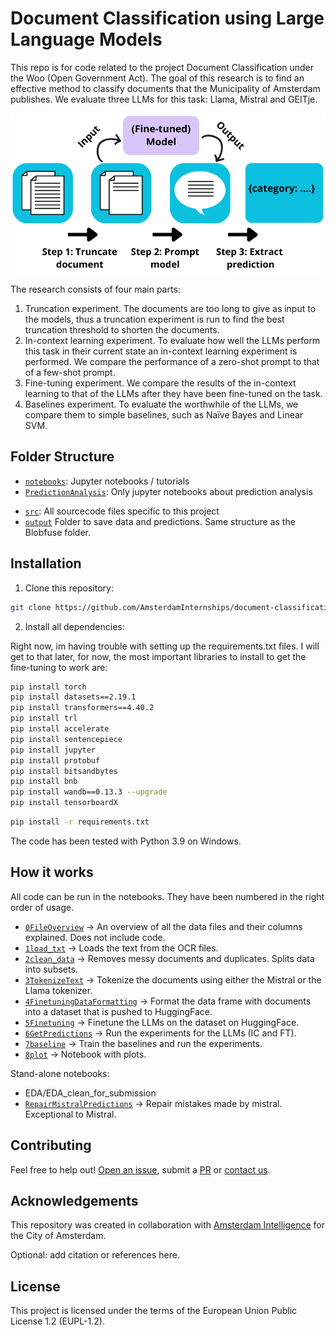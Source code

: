 # Document Classification using Large Language Models

This repo is for code related to the project Document Classification under the Woo (Open Government Act). The goal of this research is to find an effective method to classify documents that the Municipality of Amsterdam publishes. 
We evaluate three LLMs for this task: Llama, Mistral and GEITje. 

![overview](general_approach.png)


The research consists of four main parts:
1. Truncation experiment. The documents are too long to give as input to the models, thus a truncation experiment is run to find the best truncation threshold to shorten the documents.
2. In-context learning experiment. To evaluate how well the LLMs perform this task in their current state an in-context learning experiment is performed. We compare the performance of a zero-shot prompt to that of a few-shot prompt.
3. Fine-tuning experiment. We compare the results of the in-context learning to that of the LLMs after they have been fine-tuned on the task.
4. Baselines experiment. To evaluate the worthwhile of the LLMs, we compare them to simple baselines, such as Naïve Bayes and Linear SVM.




<!-- ## ## Overleaf Link
[Thesis Design](https://www.overleaf.com/2549441224szvvffnxqsdk#eda3e6)


[Thesis](https://www.overleaf.com/8368827141bwgxbjwcfgfv#3d9efc)-->

<!-- ## Background
I dont think this section is necessary? What would I put here? -->

## Folder Structure
* [`notebooks`](./notebooks): Jupyter notebooks / tutorials
* [`PredictionAnalysis`](./PredictionAnalysis): Only jupyter notebooks about prediction analysis 
<!-- * [`scripts`](./scripts): Scripts for automating tasks -> RENAME INTO SRC? -->
* [`src`](./src): All sourcecode files specific to this project 
* [`output`](./output) Folder to save data and predictions. Same structure as the Blobfuse folder.

<!-- I put remove after folder that I don't think I'll need. 
* [`data`](./data): Sample data for demo purposes -> REMOVE?
* [`docs`](./docs): If main [README.md](./README.md) is not enough -> REMOVE?
* [`res`](./res): Relevant resources, e.g. [`images`](./res/images/) for the documentation -> REMOVE?
* [`tests`](./tests) Unit tests -> REMOVE?
* [`res`](./res): Relevant resources, e.g. [`images`](./res/images/) for the documentation -> REMOVE? -->



## Installation 

1) Clone this repository:



```bash
git clone https://github.com/AmsterdamInternships/document-classification-using-large-language-models.git
```




2) Install all dependencies:
    
Right now, im having trouble with setting up the requirements.txt files. I will get to that later, for now, the most important libraries to install to get the fine-tuning to work are:

```bash
pip install torch
pip install datasets==2.19.1
pip install transformers==4.40.2
pip install trl
pip install accelerate 
pip install sentencepiece
pip install jupyter
pip install protobuf 
pip install bitsandbytes
pip install bnb
pip install wandb==0.13.3 --upgrade
pip install tensorboardX
```


```bash
pip install -r requirements.txt
```

The code has been tested with Python 3.9 on Windows. 

<!-- ## Usage
What do I need to put here? -->
## How it works
All code can be run in the notebooks. They have been numbered in the right order of usage.
* [`0FileOverview`](./notebooks/0FileOverview.ipynb) -> An overview of all the data files and their columns explained. Does not include code. 
* [`1load_txt`](./notebooks/1load_txt.ipynb) -> Loads the text from the OCR files.
* [`2clean_data`](./notebooks/2clean_data.ipynb) -> Removes messy documents and duplicates. Splits data into subsets.
* [`3TokenizeText`](./notebooks/3TokenizeText.ipynb) -> Tokenize the documents using either the Mistral or the Llama tokenizer. 
* [`4FinetuningDataFormatting`](./notebooks/4FinetuningDataFormatting.ipynb) -> Format the data frame with documents into a dataset that is pushed to HuggingFace. 
* [`5Finetuning`](./notebooks/5Finetuning.ipynb) -> Finetune the LLMs on the dataset on HuggingFace.
* [`6GetPredictions`](./notebooks/6GetPredictions.ipynb) -> Run the experiments for the LLMs (IC and FT).
* [`7baseline`](./notebooks/7baseline.ipynb) -> Train the baselines and run the experiments. 
* [`8plot`](./notebooks/8plot.ipynb) -> Notebook with plots. 


Stand-alone notebooks:
- EDA/EDA_clean_for_submission
- [`RepairMistralPredictions`](./notebooks/RepairMistralPredictions.ipynb) -> Repair mistakes made by mistral. Exceptional to Mistral. 
<!-- - data_insight -> still messy. use it now to get some quick results for either overleaf or to check something in the data. -->
<!-- 
## TODO:
- clean up finetuning overview_model file
- fix requirements file
- Make EDA runnable
- local paths: Create outputfile with 10 docs per class (demo data). Check hardcoding for split function. Check if all code is runnable on this demo function. Only different thing in code should be replacement of configure file.

Can be divided in subsections:

### input
### algorithm
### output

OR

### training
### prediction
### evaluation -->

## Contributing



Feel free to help out! [Open an issue](https://github.com/AmsterdamInternships/document-classification-using-large-language-models/issues), submit a [PR](https://github.com/AmsterdamInternships/document-classification-using-large-language-models/pulls)  or [contact us](https://amsterdamintelligence.com/contact/).




## Acknowledgements


This repository was created in collaboration with [Amsterdam Intelligence](https://amsterdamintelligence.com/) for the City of Amsterdam.



Optional: add citation or references here.


## License 

This project is licensed under the terms of the European Union Public License 1.2 (EUPL-1.2).
